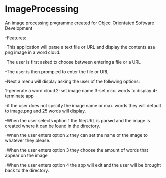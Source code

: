 # ImageProcessing
An image processing programme created for Object Orientated Software Development

-Features:

-This application will parse a text file or URL and 
display the contents asa png image in a word cloud.

-The user is first asked to choose between entering a file or a URL

-The user is then prompted to enter the file or URL

-Next a menu will display asking the user of the following options:

1-generate a word cloud
2-set image name
3-set max. words to display
4-terminate app

-if the user does not specify the image name or max. words they will
default to image.png and 25 words will display.

-When the user selects option 1 the file/URL is parsed and the image is created
where it can be found in the directory.

-When the user enters option 2 they can set the name of the image to whatever
they please.

-When the user enters option 3 they choose the amount of words that appear
on the image

-When the user enters option 4 the app will exit and the user will be brought
back to the directory.
